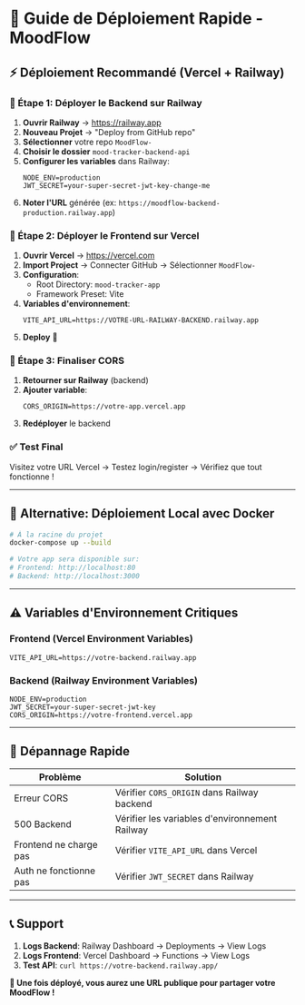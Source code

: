 # 🚀 Guide de Déploiement Rapide - MoodFlow

## ⚡ Déploiement Recommandé (Vercel + Railway)

### 🎯 Étape 1: Déployer le Backend sur Railway

1. **Ouvrir Railway** → https://railway.app
2. **Nouveau Projet** → "Deploy from GitHub repo"
3. **Sélectionner** votre repo `MoodFlow-`
4. **Choisir le dossier** `mood-tracker-backend-api`
5. **Configurer les variables** dans Railway:
   ```
   NODE_ENV=production
   JWT_SECRET=your-super-secret-jwt-key-change-me
   ```
6. **Noter l'URL** générée (ex: `https://moodflow-backend-production.railway.app`)

### 🎯 Étape 2: Déployer le Frontend sur Vercel

1. **Ouvrir Vercel** → https://vercel.com
2. **Import Project** → Connecter GitHub → Sélectionner `MoodFlow-`
3. **Configuration**:
   - Root Directory: `mood-tracker-app`
   - Framework Preset: Vite
4. **Variables d'environnement**:
   ```
   VITE_API_URL=https://VOTRE-URL-RAILWAY-BACKEND.railway.app
   ```
5. **Deploy** 🚀

### 🎯 Étape 3: Finaliser CORS

1. **Retourner sur Railway** (backend)
2. **Ajouter variable**:
   ```
   CORS_ORIGIN=https://votre-app.vercel.app
   ```
3. **Redéployer** le backend

### ✅ Test Final

Visitez votre URL Vercel → Testez login/register → Vérifiez que tout fonctionne !

---

## 🐳 Alternative: Déploiement Local avec Docker

```bash
# À la racine du projet
docker-compose up --build

# Votre app sera disponible sur:
# Frontend: http://localhost:80
# Backend: http://localhost:3000
```

---

## ⚠️ Variables d'Environnement Critiques

### Frontend (Vercel Environment Variables)
```
VITE_API_URL=https://votre-backend.railway.app
```

### Backend (Railway Environment Variables)  
```
NODE_ENV=production
JWT_SECRET=your-super-secret-jwt-key
CORS_ORIGIN=https://votre-frontend.vercel.app
```

---

## 🔧 Dépannage Rapide

| Problème | Solution |
|----------|----------|
| Erreur CORS | Vérifier `CORS_ORIGIN` dans Railway backend |
| 500 Backend | Vérifier les variables d'environnement Railway |
| Frontend ne charge pas | Vérifier `VITE_API_URL` dans Vercel |
| Auth ne fonctionne pas | Vérifier `JWT_SECRET` dans Railway |

---

## 📞 Support

1. **Logs Backend**: Railway Dashboard → Deployments → View Logs
2. **Logs Frontend**: Vercel Dashboard → Functions → View Logs  
3. **Test API**: `curl https://votre-backend.railway.app/`

**🎉 Une fois déployé, vous aurez une URL publique pour partager votre MoodFlow !**